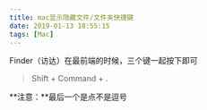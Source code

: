 ```yaml
---
title: mac显示隐藏文件/文件夹快捷键
date: 2019-01-13 18:55:15
tags: [Mac]
---
```


Finder（访达）在最前端的时候，三个键一起按下即可

> Shift + Command + .

**注意：**最后一个是点不是逗号